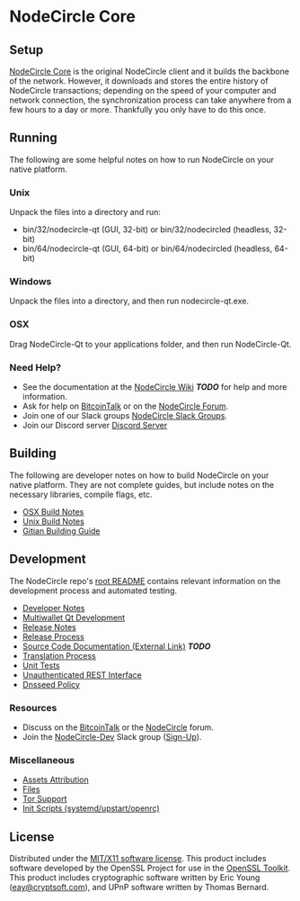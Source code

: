 NodeCircle Core
=====================

Setup
---------------------
[NodeCircle Core](http://nodecircle.org/wallet) is the original NodeCircle client and it builds the backbone of the network. However, it downloads and stores the entire history of NodeCircle transactions; depending on the speed of your computer and network connection, the synchronization process can take anywhere from a few hours to a day or more. Thankfully you only have to do this once.

Running
---------------------
The following are some helpful notes on how to run NodeCircle on your native platform.

### Unix

Unpack the files into a directory and run:

- bin/32/nodecircle-qt (GUI, 32-bit) or bin/32/nodecircled (headless, 32-bit)
- bin/64/nodecircle-qt (GUI, 64-bit) or bin/64/nodecircled (headless, 64-bit)

### Windows

Unpack the files into a directory, and then run nodecircle-qt.exe.

### OSX

Drag NodeCircle-Qt to your applications folder, and then run NodeCircle-Qt.

### Need Help?

* See the documentation at the [NodeCircle Wiki](https://en.bitcoin.it/wiki/Main_Page) ***TODO***
for help and more information.
* Ask for help on [BitcoinTalk](https://bitcointalk.org/index.php?topic=1262920.0) or on the [NodeCircle Forum](http://forum.nodecircle.org/).
* Join one of our Slack groups [NodeCircle Slack Groups](https://nodecircle.org/slack-logins/).
* Join our Discord server [Discord Server](https://discord.gg/dTRhamf)

Building
---------------------
The following are developer notes on how to build NodeCircle on your native platform. They are not complete guides, but include notes on the necessary libraries, compile flags, etc.

- [OSX Build Notes](build-osx.md)
- [Unix Build Notes](build-unix.md)
- [Gitian Building Guide](gitian-building.md)

Development
---------------------
The NodeCircle repo's [root README](https://github.com/nodecircleproject/NodeCircle/blob/master/README.md) contains relevant information on the development process and automated testing.

- [Developer Notes](developer-notes.md)
- [Multiwallet Qt Development](multiwallet-qt.md)
- [Release Notes](release-notes.md)
- [Release Process](release-process.md)
- [Source Code Documentation (External Link)](https://dev.visucore.com/bitcoin/doxygen/) ***TODO***
- [Translation Process](translation_process.md)
- [Unit Tests](unit-tests.md)
- [Unauthenticated REST Interface](REST-interface.md)
- [Dnsseed Policy](dnsseed-policy.md)

### Resources

* Discuss on the [BitcoinTalk](https://bitcointalk.org/index.php?topic=1262920.0) or the [NodeCircle](http://forum.nodecircle.org/) forum.
* Join the [NodeCircle-Dev](https://nodecircle-dev.slack.com/) Slack group ([Sign-Up](https://nodecircle-dev.herokuapp.com/)).

### Miscellaneous
- [Assets Attribution](assets-attribution.md)
- [Files](files.md)
- [Tor Support](tor.md)
- [Init Scripts (systemd/upstart/openrc)](init.md)

License
---------------------
Distributed under the [MIT/X11 software license](http://www.opensource.org/licenses/mit-license.php).
This product includes software developed by the OpenSSL Project for use in the [OpenSSL Toolkit](https://www.openssl.org/). This product includes
cryptographic software written by Eric Young ([eay@cryptsoft.com](mailto:eay@cryptsoft.com)), and UPnP software written by Thomas Bernard.

